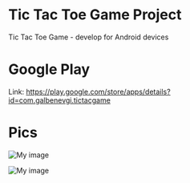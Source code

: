 # Tic Tac Toe Game Project
Tic Tac Toe Game - develop for Android devices
# Google Play
Link: https://play.google.com/store/apps/details?id=com.galbenevgi.tictacgame

# Pics
![My image](http://i64.tinypic.com/28su6pv.png)

![My image](http://i65.tinypic.com/sv1ljl.png)
